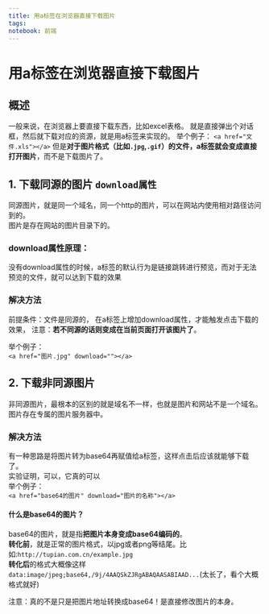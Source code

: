 ```yaml
---
title: 用a标签在浏览器直接下载图片
tags: 
notebook: 前端
---
```

# 用a标签在浏览器直接下载图片
## 概述
一般来说，在浏览器上要直接下载东西，比如excel表格。
就是直接弹出个对话框，然后就下载对应的资源，就是用a标签来实现的。
举个例子：
`<a href="文件.xls"></a>`
但是**对于图片格式（比如`.jpg`,`.gif`）的文件，a标签就会变成直接打开图片**，而不是下载图片了。

## 1. 下载同源的图片 `download属性`
同源图片，就是同一个域名，同一个http的图片，可以在网站内使用相对路径访问到的。  
图片是存在网站的图片目录下的。
### download属性原理：
没有download属性的时候，a标签的默认行为是链接跳转进行预览，而对于无法预览的文件，就可以达到下载的效果

### 解决方法
前提条件：文件是同源的，
在a标签上增加download属性，才能触发点击下载的效果，
注意：**若不同源的话则变成在当前页面打开该图片了**。

举个例子：  
`<a href="图片.jpg" download=""></a>`

## 2. 下载非同源图片
非同源图片，最根本的区别的就是域名不一样，也就是图片和网站不是一个域名。  
图片存在专属的图片服务器中。 
### 解决方法
有一种思路是将图片转为base64再赋值给a标签，这样点击后应该就能够下载了。  
实验证明，可以，它真的可以  
举个例子：  
``<a href="base64的图片" download="图片的名称"></a>``
#### 什么是base64的图片？
base64的图片，就是指**把图片本身变成base64编码的**。  
**转化前**，就是正常的图片格式，以jpg或者png等结尾。比如:`http://tupian.com.cn/example.jpg`  
**转化后**的格式大概像这样`data:image/jpeg;base64,/9j/4AAQSkZJRgABAQAASABIAAD...`(太长了，看个大概格式就好)

注意：真的不是只是把图片地址转换成base64！是直接修改图片的本身。

